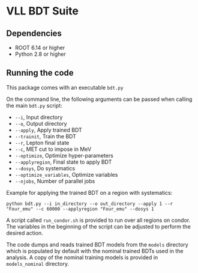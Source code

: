 # VLL BDT Suite

## Dependencies
* ROOT 6.14 or higher
* Python 2.8 or higher

## Running the code
This package comes with an executable `bdt.py`

On the command line, the following arguments can be passed when calling the main `bdt.py` script:
* `--i`, Input directory
* `--o`, Output directory
* `--apply`, Apply trained BDT
* `--trainit`, Train the BDT
* `--r`, Lepton final state
* `--c`, MET cut to impose in MeV
* `--optimize`, Optimize hyper-parameters
* `--applyregion`, Final state to apply BDT
* `--dosys`, Do systematics
* `--optimize_variables`, Optimize variables
* `--njobs`, Number of parallel jobs

Example for applying the trained BDT on a region with systematics:
```
python bdt.py --i in_directory --o out_directory --apply 1 --r "Four_emu" --c 60000 --applyregion "Four_emu" --dosys 1
```

A script called `run_condor.sh` is provided to run over all regions on condor. The variables in the beginning of the script can be adjusted to perform the desired action.

The code dumps and reads trained BDT models from the `models` directory which is populated by default with the nominal trained BDTs used in the analysis. A copy of the nominal training models is provided in `models_nominal` directory.
